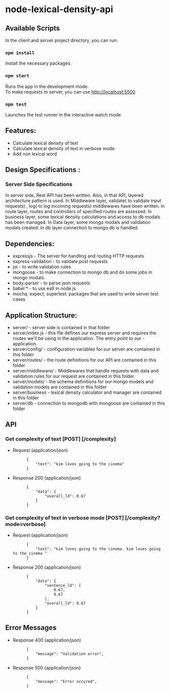 # node-lexical-density-api

## Available Scripts

In the client and server project directory, you can run:

### `npm install`

Install the necessary packages.

### `npm start`

Runs the app in the development mode.<br>
To make requests to server, you can use [http://localhost:5500](http://localhost:5500) 

### `npm test`

Launches the test runner in the interactive watch mode.<br>


##   Features:

- Calculate lexical density of text
- Calculate lexical density of text in verbose mode
- Add non lexical word


##   Design Specifications :

### Server Side Specifications

In server side, Rest API has been written. Also, in that API, layered architecture pattern is used. In Middleware layer, validate( to validate input requests) , log( to log incoming requests) middlewares have been written. In route layer, routes and controllers of specified routes are assessed. In business layer, some lexical density calculations and access to db modals has been managed. In Data layer, some mongo modals and validation modals created. In db layer connection to mongo db is handled.

##   Dependencies:

- expressjs - The server for handling and routing HTTP requests
- express-validation - to validate post requests
- joi - to write validation rules 
- mongoose - to make connection to mongo db and do some jobs in mongo modals. 
- body-parser - to parse json requests
- babel * - to use es6 in node.js 
- mocha, expect, supertest: packages that are used to write server test cases                      

##   Application Structure:

- server/ - server side is contained in that folder
- server/index.js -  this file defines our express server and  requires the routes we'll be using in the application. The entry point to our - application.
- server/config/ -  configuration variables for our server are contained in this folder
- server/routes/ -  the route definitions for our API are contained in this folder
- server/middleware/ - Middlewares that handle requests with data and validation rules for our request are contained in this folder
- server/models/ -  the schema definitions for our mongo models and validation models are contained in this folder
- server/business - lexical density calculator and manager are contained in this folder
- server/db - connection to mongodb with mongoose are contained in this folder

##   API


### Get complexity of text  [POST] [/complexity]

+ Request (application/json)
        
            {
                "text": "kim loves going to the cinema"
            }


+ Response 200 (application/json)
        
            {
                "data": {
                    "overall_ld": 0.67
                }
            }

### Get complexity of text in verbose mode  [POST] [/complexity?mode=verbose]


+ Request (application/json)
        
            {
                "text": "kim loves going to the cinema. kim loves going to the cinema "
            }

+ Response 200 (application/json)
        
            {
                "data": {
                    "sentence_ld": [
                        0.67,
                        0.67
                    ],
                    "overall_ld": 0.67
                }
            }


## Error Messages

+ Response 400 (application/json)
        
            {
                "message": "Validation error",
            }

+ Response 500 (application/json)
        
            {
                "message": "Error occured",
            }
